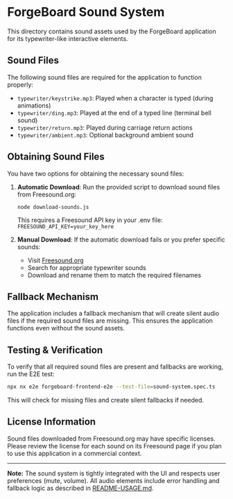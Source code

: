 # ForgeBoard Sound System

This directory contains sound assets used by the ForgeBoard application for its typewriter-like interactive elements.

## Sound Files

The following sound files are required for the application to function properly:

- `typewriter/keystrike.mp3`: Played when a character is typed (during animations)
- `typewriter/ding.mp3`: Played at the end of a typed line (terminal bell sound)
- `typewriter/return.mp3`: Played during carriage return actions
- `typewriter/ambient.mp3`: Optional background ambient sound

## Obtaining Sound Files

You have two options for obtaining the necessary sound files:

1. **Automatic Download**: Run the provided script to download sound files from Freesound.org:
   ```
   node download-sounds.js
   ```
   This requires a Freesound API key in your .env file: `FREESOUND_API_KEY=your_key_here`

2. **Manual Download**: If the automatic download fails or you prefer specific sounds:
   - Visit [Freesound.org](https://freesound.org)
   - Search for appropriate typewriter sounds
   - Download and rename them to match the required filenames

## Fallback Mechanism

The application includes a fallback mechanism that will create silent audio files if the required sound files are missing. This ensures the application functions even without the sound assets.

## Testing & Verification

To verify that all required sound files are present and fallbacks are working, run the E2E test:
```bash
npx nx e2e forgeboard-frontend-e2e --test-file=sound-system.spec.ts
```
This will check for missing files and create silent fallbacks if needed.

## License Information

Sound files downloaded from Freesound.org may have specific licenses. Please review the license for each sound on its Freesound page if you plan to use this application in a commercial context.

---
**Note:** The sound system is tightly integrated with the UI and respects user preferences (mute, volume). All audio elements include error handling and fallback logic as described in [README-USAGE.md](./README-USAGE.md).
